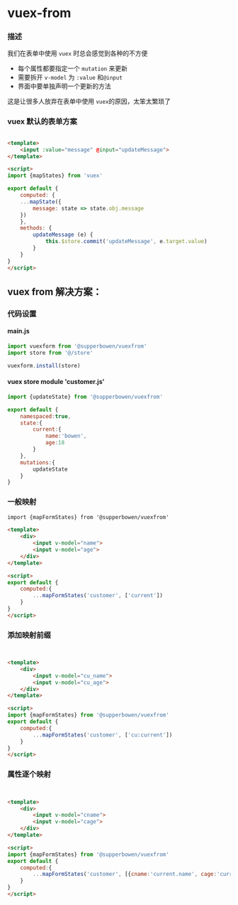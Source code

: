 # vuex-from

### 描述
我们在表单中使用 `vuex` 时总会感觉到各种的不方便
* 每个属性都要指定一个 `mutation` 来更新
* 需要拆开 `v-model` 为 `:value` 和`@input`
* 界面中要单独声明一个更新的方法

这是让很多人放弃在表单中使用 `vuex`的原因，太笨太繁琐了

### vuex 默认的表单方案

```html

<template>
    <input :value="message" @input="updateMessage">
</template>

<script>
import {mapStates} from 'vuex'

export default {
    computed: {
    ...mapState({
        message: state => state.obj.message
    })
    },
    methods: {
        updateMessage (e) {
            this.$store.commit('updateMessage', e.target.value)
        }
    }
}
</script>
```

## vuex from 解决方案：

### 代码设置

#### main.js

```js
import vuexform from '@supperbowen/vuexfrom'
import store from '@/store'

vuexform.install(store)
```

#### vuex store module 'customer.js'

```js
import {updateState} from '@supperbowen/vuexfrom'

export default {
    namespaced:true,
    state:{
        current:{
            name:'bowen',
            age:18
        }
    },
    mutations:{
        updateState
    }
}
```

###  一般映射

```html
import {mapFormStates} from '@supperbowen/vuexfrom'

<template>
    <div>
        <input v-model="name">
        <input v-model="age">
    </div>
</template>

<script>
export default {
    computed:{
        ...mapFormStates('customer', ['current'])        
    }
}
</script>
```

### 添加映射前缀

```html


<template>
    <div>
        <input v-model="cu_name">
        <input v-model="cu_age">
    </div>
</template>

<script>
import {mapFormStates} from '@supperbowen/vuexfrom'
export default {
    computed:{
        ...mapFormStates('customer', ['cu:current'])
    }
}
</script>
```



###  属性逐个映射

```html


<template>
    <div>
        <input v-model="cname">
        <input v-model="cage">
    </div>
</template>

<script>
import {mapFormStates} from '@supperbowen/vuexfrom'
export default {
    computed:{
        ...mapFormStates('customer', [{cname:'current.name', cage:'current.age'}])
    }
}
</script>
```
